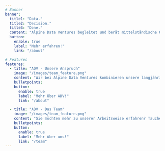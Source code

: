 ```yaml
---
# Banner
banner:
  title1: "Data."
  title2: "Decision."
  title3: "Done."
  content: "Alpine Data Ventures begleitet und berät mittelständische Unternehmen als auch Konzerne auf Ihrem Weg zur Data Driven Company. Durch unsere vier Gründer vereinen wir Kompetenzen aus allen Bereichen der Data-Domain. Wir stehen für unsere Strategien ein - Skin in the game - wir begleiten bei der Implementierung unserer Strategien."
  button:
    enable: true
    label: "Mehr erfahren!"
    link: "/about"

# Features
features:
  - title: "ADV - Unsere Anspruch"
    image: "/images/team_feature.png"
    content: "Wir bei Alpine Data Ventures kombinieren unsere langjährige Erfahrung in Vertrieb, Datenstrategie, IT-Architektur und Data Science, um maßgeschneiderte Lösungen für unsere Kunden zu entwickeln. Mit unserer Leidenschaft für Daten unterstützen wir Unternehmen dabei, daten-gestützte Entscheidungen zu treffen und nachhaltiges Wachstum zu erreichen."
    bulletpoints:
    button:
      enable: true
      label: "Mehr über ADV!"
      link: "/about"

  - title: "ADV - Das Team"
    image: "/images/team_feature.png"
    content: "Sie möchten mehr zu unserer Arbeitsweise erfahren? Tauchen Sie hier tiefer ein in unsere vergangenen Projekte, unsere Arbeitsweise und den gewählten Lösungsansätzen zu spezifischen Problemstellungen"
    bulletpoints:
    button:
      enable: true
      label: "Mehr über uns!"
      link: "/team"
---
```


